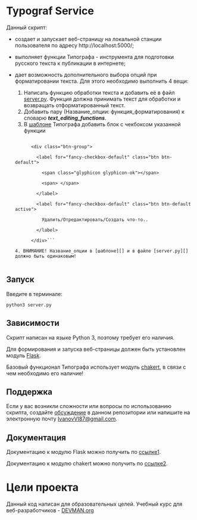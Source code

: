 # Typograf Service

Данный скрипт:
* создает и запускает веб-страницу на локальной станции пользователя по адресу http://localhost:5000/;
* выполняет функции Типографа - инструмента для подготовки русского текста к публикации в интернете;
* дает возможность дополнительного выбора опций при форматировании текста. Для этого необходимо выполнить 4 вещи:
    1. Написать функцию обработки текста и добавить её в файл [server.py][]. Функция должна принимать текст для обработки и возвращать отформатированный текст.
    2. Добавить пару (Название_опции: функция_форматирования) к словарю ***text_editing_functions***.
    3. В [шаблоне][] Типографа добавить блок с чекбоксом указанной функции

    ```<input type="checkbox" name="option_name" value=True id="fancy-checkbox-default" autocomplete="off" {{ "checked" if "option_name" in options }}/>

          <div class="btn-group">

            <label for="fancy-checkbox-default" class="btn btn-default">

              <span class="glyphicon glyphicon-ok"></span>

              <span> </span>

            </label>

            <label for="fancy-checkbox-default" class="btn btn-default active">

              Удалить/Отредактировать/Создать что-то..

            </label>

          </div>```

    4. ВНИМАНИЕ! Название_опции в [шаблоне][] и в файле [server.py][] должно быть одинаковым!


## Запуск

Введите в терминале:

    python3 server.py

## Зависимости

Скрипт написан на языке Python 3, поэтому требует его наличия.

Для формирования и запуска веб-страницы должен быть установлен модуль [Flask][].

Базовый функционал Типографа использует модуль [chakert][], в связи с чем необходимо его наличие!

## Поддержка

Если у вас возникли сложности или вопросы по использованию скрипта, создайте 
[обсуждение][] в данном репозитории или напишите на электронную почту 
<IvanovVI87@gmail.com>.

## Документация

Документацию к модулю Flask можно получить по [ссылке1][].

Документацию к модулю chakert можно получить по [ссылке2][].

# Цели проекта

Данный код написан для образовательных целей. Учебный курс для веб-разработчиков - [DEVMAN.org](https://devman.org)

[Flask]: https://pypi.python.org/pypi/Flask/0.12.2
[chakert]: https://pypi.python.org/pypi/chakert/0.2.1
[обсуждение]: https://github.com/santax666/23_typograf/issues
[ссылке1]: http://flask.pocoo.org/docs/0.11/quickstart/
[ссылке2]: https://github.com/Harut/chakert
[server.py]: ./server.py
[шаблоне]: ./templates/form.html
